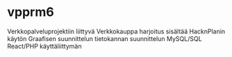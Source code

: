 # vpprm6
Verkkopalveluprojektiin liittyvä Verkkokauppa harjoitus
sisältää HacknPlanin käytön
Graafisen suunnittelun
tietokannan suunnittelun MySQL/SQL
React/PHP käyttäliittymän
